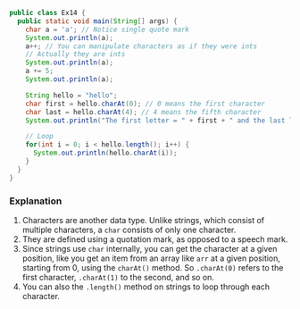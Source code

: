 ```java
public class Ex14 {
  public static void main(String[] args) {
    char a = 'a'; // Notice single quote mark
    System.out.println(a);
    a++; // You can manipulate characters as if they were ints
    // Actually they are ints
    System.out.println(a);
    a += 5;
    System.out.println(a);

    String hello = "hello";
    char first = hello.charAt(0); // 0 means the first character
    char last = hello.charAt(4); // 4 means the fifth character
    System.out.println("The first letter = " + first + " and the last letter = " + last);

    // Loop
    for(int i = 0; i < hello.length(); i++) {
      System.out.println(hello.charAt(i));
    }
  }
}
```

### Explanation
1. Characters are another data type. Unlike strings, which consist of multiple characters, a `char` consists of only one character.
2. They are defined using a quotation mark, as opposed to a speech mark.
3. Since strings use `char` internally, you can get the character at a given position, like you get an item from an array like `arr` at a given position, starting from 0, using the `charAt()` method. So `.charAt(0)` refers to the first character, `.charAt(1)` to the second, and so on.
4. You can also the `.length()` method on strings to loop through each character.
